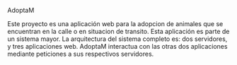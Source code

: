 AdoptaM

Este proyecto es una aplicación web para la adopcion de animales que se encuentran en la calle o en situacion de transito.
Esta aplicación es parte de un sistema mayor. La arquitectura del sistema completo es: dos servidores, y tres aplicaciones web.
AdoptaM interactua con las otras dos aplicaciones mediante peticiones a sus respectivos servidores.
